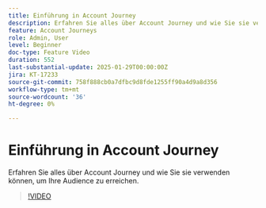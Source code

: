 ```yaml
---
title: Einführung in Account Journey
description: Erfahren Sie alles über Account Journey und wie Sie sie verwenden können, um Ihre Audience zu erreichen.
feature: Account Journeys
role: Admin, User
level: Beginner
doc-type: Feature Video
duration: 552
last-substantial-update: 2025-01-29T00:00:00Z
jira: KT-17233
source-git-commit: 758f888cb0a7dfbc9d8fde1255ff90a4d9a8d356
workflow-type: tm+mt
source-wordcount: '36'
ht-degree: 0%

---
```



# Einführung in Account Journey

Erfahren Sie alles über Account Journey und wie Sie sie verwenden können, um Ihre Audience zu erreichen.

>[!VIDEO](https://video.tv.adobe.com/v/3443202/?learn=on&enablevpops)
